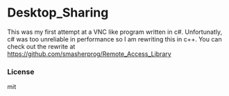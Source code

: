 Desktop_Sharing
===============

This was my first attempt at a VNC like program written in c#. Unfortunatly, c# was too unreliable in performance so I am rewriting this in c++.
You can check out the rewrite at https://github.com/smasherprog/Remote_Access_Library
<h3>License</h3>
mit

